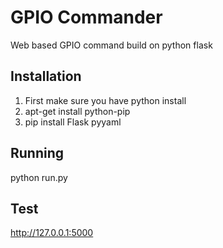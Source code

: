 GPIO Commander
=========
Web based GPIO command build on python flask

Installation
------------
1. First make sure you have python install
2. apt-get install python-pip
3. pip install Flask pyyaml

Running
-------
python run.py 

Test
-----
http://127.0.0.1:5000
